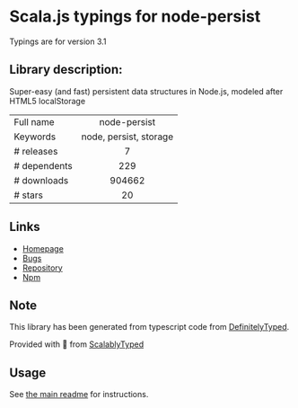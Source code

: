 
# Scala.js typings for node-persist

Typings are for version 3.1

## Library description:
Super-easy (and fast) persistent data structures in Node.js, modeled after HTML5 localStorage

|                    |                 |
| ------------------ | :-------------: |
| Full name          | node-persist |
| Keywords           | node, persist, storage |
| # releases         | 7 |
| # dependents       | 229 |
| # downloads        | 904662 |
| # stars            | 20 |

## Links
- [Homepage](https://github.com/simonlast/node-persist#readme)
- [Bugs](https://github.com/simonlast/node-persist/issues)
- [Repository](https://github.com/simonlast/node-persist)
- [Npm](https://www.npmjs.com/package/node-persist)
    


## Note
This library has been generated from typescript code from [DefinitelyTyped](https://definitelytyped.org).

Provided with :purple_heart: from [ScalablyTyped](https://github.com/oyvindberg/ScalablyTyped)

## Usage
See [the main readme](../../readme.md) for instructions.



